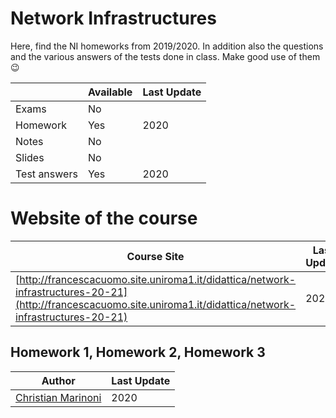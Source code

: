 # Network Infrastructures

Here, find the NI homeworks from 2019/2020. In addition also the questions and the various answers of the tests done in class. Make good use of them :wink:


|   | Available | Last Update |
| ------------- | ------------- | ------------ |
| Exams | No | |
| Homework  | Yes | 2020 |
| Notes  | No |  |
| Slides | No |  |
| Test answers | Yes| 2020|

# Website of the course

| Course Site | Last Update |
| ----------- | ----------- |
| [http://francescacuomo.site.uniroma1.it/didattica/network-infrastructures-20-21](http://francescacuomo.site.uniroma1.it/didattica/network-infrastructures-20-21) | 2021|



## Homework 1, Homework 2, Homework 3

| Author |  Last Update | 
|--------| ------------ | 
| [Christian Marinoni](https://github.com/chrismarinoni) | 2020 | 

